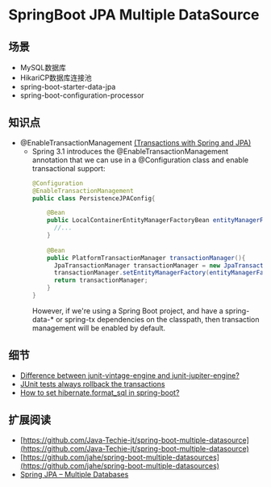 # SpringBoot JPA Multiple DataSource

## 场景

- MySQL数据库
- HikariCP数据库连接池
- spring-boot-starter-data-jpa
- spring-boot-configuration-processor

## 知识点
- @EnableTransactionManagement [(Transactions with Spring and JPA)](https://www.baeldung.com/transaction-configuration-with-jpa-and-spring)
    - Spring 3.1 introduces the @EnableTransactionManagement annotation that we can use in a @Configuration class and enable transactional support:
      ```java
      @Configuration
      @EnableTransactionManagement
      public class PersistenceJPAConfig{

          @Bean
          public LocalContainerEntityManagerFactoryBean entityManagerFactoryBean(){
            //...
          }
            
          @Bean
          public PlatformTransactionManager transactionManager(){
            JpaTransactionManager transactionManager = new JpaTransactionManager();
            transactionManager.setEntityManagerFactory(entityManagerFactoryBean().getObject());
            return transactionManager;
          }
      }
      ```
      However, if we're using a Spring Boot project, and have a spring-data-* or spring-tx dependencies on the classpath, then transaction management will be enabled by default.

## 细节

- [Difference between junit-vintage-engine and junit-jupiter-engine?](https://stackoverflow.com/questions/59193282/difference-between-junit-vintage-engine-and-junit-jupiter-engine)
- [JUnit tests always rollback the transactions](https://stackoverflow.com/a/27296926/2411714)
- [How to set hibernate.format_sql in spring-boot?](https://stackoverflow.com/a/42457442/2411714)

## 扩展阅读

* [https://github.com/Java-Techie-jt/spring-boot-multiple-datasource](https://github.com/Java-Techie-jt/spring-boot-multiple-datasource)
* [https://github.com/jahe/spring-boot-multiple-datasources](https://github.com/jahe/spring-boot-multiple-datasources)  
* [Spring JPA – Multiple Databases](https://www.baeldung.com/spring-data-jpa-multiple-databases)